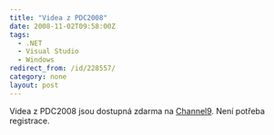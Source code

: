 ```yaml
---
title: "Videa z PDC2008"
date: 2008-11-02T09:58:00Z
tags:
  - .NET
  - Visual Studio
  - Windows
redirect_from: /id/228557/
category: none
layout: post
---
```

Videa z PDC2008 jsou dostupná zdarma na [Channel9][1]. Není potřeba registrace.

[1]: http://channel9.msdn.com/pdc2008/
